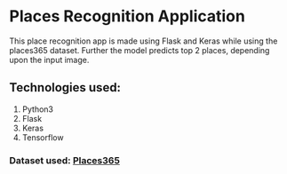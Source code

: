 # Places Recognition Application

This place recognition app is made using Flask and Keras while using the places365 dataset. Further the model predicts top 2 places, depending upon the input image.

## Technologies used:
1. Python3
2. Flask
3. Keras
4. Tensorflow

### Dataset used: [Places365](https://www.tensorflow.org/datasets/catalog/places365_small)
